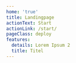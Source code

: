 ```yaml
---
home: 'true'
title: Landingpage
actionText: Start
actionLink: /start/
pageClass: deploy
features:
  details: Lorem Ipsum 2
  title: Titel
---
```

